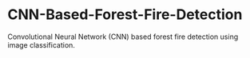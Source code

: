 # CNN-Based-Forest-Fire-Detection
Convolutional Neural Network (CNN) based forest fire detection using image classification.
